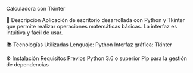 Calculadora con Tkinter


📝 Descripción
Aplicación de escritorio desarrollada con Python y Tkinter que permite realizar operaciones matemáticas básicas. La interfaz es intuitiva y fácil de usar.

📚 Tecnologías Utilizadas
Lenguaje: Python
Interfaz gráfica: Tkinter

⚙️ Instalación
Requisitos Previos
Python 3.6 o superior
Pip para la gestión de dependencias
